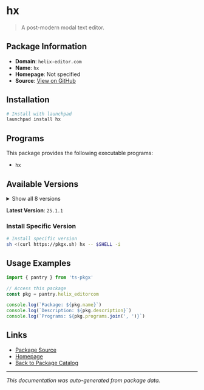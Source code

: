 # hx

> A post-modern modal text editor.

## Package Information

- **Domain**: `helix-editor.com`
- **Name**: `hx`
- **Homepage**: Not specified
- **Source**: [View on GitHub](https://github.com/pkgxdev/pantry/tree/main/projects/helix-editor.com/package.yml)

## Installation

```bash
# Install with launchpad
launchpad install hx
```

## Programs

This package provides the following executable programs:

- `hx`

## Available Versions

<details>
<summary>Show all 8 versions</summary>

- `25.1.1`, `25.1.0`, `24.7.0`, `24.3.0`, `23.10.0`
- `23.5.0`, `23.3.0`, `22.12.0`

</details>

**Latest Version**: `25.1.1`

### Install Specific Version

```bash
# Install specific version
sh <(curl https://pkgx.sh) hx -- $SHELL -i
```

## Usage Examples

```typescript
import { pantry } from 'ts-pkgx'

// Access this package
const pkg = pantry.helix_editorcom

console.log(`Package: ${pkg.name}`)
console.log(`Description: ${pkg.description}`)
console.log(`Programs: ${pkg.programs.join(', ')}`)
```

## Links

- [Package Source](https://github.com/pkgxdev/pantry/tree/main/projects/helix-editor.com/package.yml)
- [Homepage](#)
- [Back to Package Catalog](../../package-catalog.md)

---

*This documentation was auto-generated from package data.*
